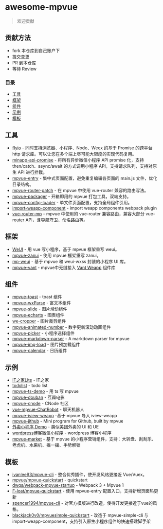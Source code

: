 # awesome-mpvue

> 欢迎贡献

## 贡献方法

* fork 本仓库到自己账户下
* 提交变更
* PR 到本仓库
* 等待 Review

### 目录

- [工具](#工具)
- [框架](#框架)
- [组件](#组件)
- [示例](#示例)
- [模板](#模板)

## 工具
* [flyio](https://github.com/wendux/fly/blob/master/README-CH.md) - 同时支持浏览器、小程序、Node、Weex 的基于 Promise 的跨平台 http 请求库。可以让您在多个端上尽可能大限度的实现代码复用。
* [minapp-api-promise](https://github.com/bigmeow/minapp-api-promise) - 将所有异步微信小程序 API promise 化，支持 then/catch、async/await 的方式调用小程序 API，支持请求队列，支持对原生 API 进行拦截。
* [mpvue-entry](https://github.com/F-loat/mpvue-entry) - 集中式页面配置，避免重复编辑各页面的 main.js 文件，优化目录结构。
* [mpvue-router-patch](https://github.com/F-loat/mpvue-router-patch) - 在 mpvue 中使用 vue-router 兼容的路由写法。
* [mpvue-packager](https://github.com/F-loat/mpvue-packager) - 开箱即用的 mpvue 打包工具，双端支持。
* [mpvue-config-loader](https://github.com/F-loat/mpvue-config-loader) - 单文件页面配置，支持全局组件引用。
* [import-weapp-component](https://github.com/JJJYY/import-weapp-component) - import weapp components webpack plugin
* [vue-router-mp](https://github.com/Cweili/vue-router-mp) - mpvue 中使用的 vue-router 兼容路由，兼容大部分 vue-router API，含导航守卫、命名路由等。

## 框架

* [WeUI](https://github.com/KuangPF/wxapp-vue) - 用 vue 写小程序，基于 mpvue 框架重写 weui。
* [mpvue-zanui](https://github.com/samwang1027/mpvue-zanui) - 使用 mpvue 框架重写 zanui。
* [mp-weui](https://github.com/youngluo/mp-weui) - 基于 mpvue 和 weui-wxss 封装的小程序 UI 库。
* [mpvue-vant](https://github.com/xxxsimons/mpvue-vant) - mpvue中无缝接入 [Vant Weapp](https://youzan.github.io/vant-weapp/#/intro) 组件库

## 组件

* [mpvue-toast](https://github.com/linrui1994/mpvue-toast) - toast 组件
* [mpvue-wxParse](https://github.com/F-loat/mpvue-wxParse) - 富文本组件
* [mpvue-slide](https://github.com/lulusir/mpvue-slide) - 图片滑动组件
* [mpvue-echarts](https://github.com/F-loat/mpvue-echarts) - 图表组件
* [we-cropper](https://github.com/we-plugin/we-cropper) - 图片裁剪组件
* [mpvue-animated-number](https://github.com/gaomd/mpvue-animated-number) - 数字更新滚动动画组件
* [mpvue-picker](https://github.com/KuangPF/mpvue-picker) - 小程序选择组件
* [mpvue-markdown-parser](https://github.com/dwqs/mpvue-markdown-parser) - A markdown parser for mpvue
* [mpvue-img-load](https://github.com/huangjinlin/mpvue-img-load) - 图片预加载组件
* [mpvue-calendar](https://github.com/Hzy0913/mpvue-calendar) - 日历组件

## 示例

* [IT之家Lite](https://github.com/F-loat/ithome-lite) - IT之家
* [todolist](https://github.com/tangsj/mpvue-todolist) - todo list
* [mpvue-ts-demo](https://github.com/WingGao/mpvue-ts-demo) - 用 ts 写 mpvue
* [mpvue-douban](https://github.com/mini-mpvue/mpvue-douban) - 豆瓣电影
* [mpvue-cnode](https://github.com/bowencool/mpvue-cnode) - CNode 社区
* [vue-mpvue-ChatRobot](https://github.com/zz570557024/vue-mpvue-ChatRobot) - 聊天机器人
* [mpvue-iview-weapp](https://github.com/wkl007/mpvue-iview-weapp) -基于 mpvue 导入 iview-weapp
* [mpvue-jithub](https://github.com/dwqs/mp-jithub) - Mini program for Github, built by mpvue
* [外卖小程序 Demo](https://github.com/WsmDyj/mpvue) - 类似美团外卖的 UI 和 UE
* [wordpress博客微信小程序](https://github.com/hualuoyixiao/wechat-wordpress-blog-mpvue) - wordpress 博客小程序
* [mpvue-market](https://github.com/wkl007/mpvue-market) - 基于 mpvue 的小程序营销组件，支持：大转盘、刮刮乐、老虎机、水果机、摇一摇、手势解锁

## 模板

* [ivanlee93/mpvue-cli](https://github.com/ivanlee93/mpvue-cli) - 整合优秀插件，使开发风格更接近 Vue/Vuex。
* [mpvue/mpvue-quickstart](https://github.com/mpvue/mpvue-quickstart) - quickstart
* [dwqs/webpack-mpvue-startup](https://github.com/dwqs/webpack-mpvue-startup) - Webpack 3 + Mpvue 1
* [F-loat/mpvue-quickstart](https://github.com/F-loat/mpvue-quickstart) - 使用 mpvue-entry 配置入口，支持新增页面热更新
* [spencer1994/mpvue-cli](https://github.com/spencer1994/mpvue-cli) - 对官方模版进行改造，使得开发更接近于vue的风格。
* [blackjack0v0/mpvuesimple-quickstart](https://github.com/blackjack0v0/mpvuesimple-quickstart) - 改造于 mpvue-simple-cli 与 import-weapp-component，支持引入原生小程序组件的快速搭建脚手架